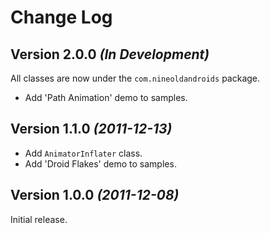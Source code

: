Change Log
==========

Version 2.0.0 *(In Development)*
--------------------------------

All classes are now under the `com.nineoldandroids` package.

 * Add 'Path Animation' demo to samples.


Version 1.1.0 *(2011-12-13)*
----------------------------

 * Add `AnimatorInflater` class.
 * Add 'Droid Flakes' demo to samples.


Version 1.0.0 *(2011-12-08)*
----------------------------

Initial release.
